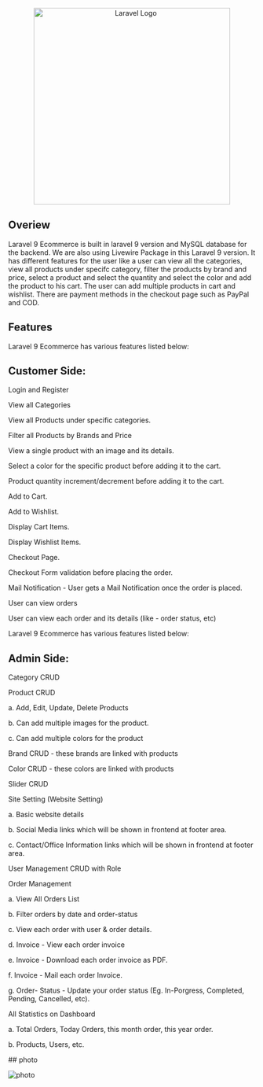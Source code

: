 <p align="center"><a href="https://laravel.com" target="_blank"><img src="https://raw.githubusercontent.com/laravel/art/master/logo-lockup/5%20SVG/2%20CMYK/1%20Full%20Color/laravel-logolockup-cmyk-red.svg" width="400" alt="Laravel Logo"></a></p>

 

## Overiew
Laravel 9 Ecommerce is built in laravel 9 version and MySQL database for the backend. We are also using Livewire Package in this Laravel 9 version. It has different features for the user like a user can view all the categories, view all products under specifc category, filter the products by brand and price, select a product and select the quantity and select the color and add the product to his cart. The user can add multiple products in cart and wishlist. There are payment methods in the checkout page such as PayPal and COD.
 

## Features

Laravel 9 Ecommerce has various features listed below:

##  Customer Side: 

<p>Login and Register</p>
<p>View all Categories  </p> 
<p>View all Products under specific categories.</p>
<p>Filter all Products by Brands and Price</p>
<p>View a single product with an image and its details.</p>
<p>Select a color for the specific product before adding it to the cart. </p>
<p>Product quantity increment/decrement before adding it to the cart.</p>
<p>Add to Cart.</p>
<p>Add to Wishlist.</p>
<p>Display Cart Items.</p>
<p>Display Wishlist Items.</p>
<p>Checkout Page.</p>
<p>Checkout Form validation before placing the order.</p> 
<p>Mail Notification - User gets a Mail Notification once the order is placed. </p>
<p>User can view orders</p>
<p>User can view each order and its details (like - order status, etc)</p> 



Laravel 9 Ecommerce has various features listed below:</p>

##  Admin Side:

Category CRUD</p>
Product CRUD</p>
a. Add, Edit, Update, Delete Products</p>
b. Can add multiple images for the product.</p>
c. Can add multiple colors for the product</p>
Brand CRUD - these brands are linked with products</p>
Color CRUD - these colors are linked with products</p>
Slider CRUD</p>
Site Setting (Website Setting)</p>
a. Basic website details</p>
b. Social Media links which will be shown in frontend at footer area.</p>
c. Contact/Office Information links which will be shown in frontend at footer area. </p>
User Management CRUD with Role</p>
Order Management</p>
a. View All Orders List</p>
b. Filter orders by date and order-status</p>
c. View each order with user & order details.</p>
d. Invoice - View each order invoice</p>
e. Invoice - Download each order invoice as PDF.</p>
f. Invoice - Mail each order Invoice.</p>
g. Order- Status - Update your order status (Eg. In-Porgress, Completed, Pending, Cancelled, etc).</p>
All Statistics on Dashboard</p>
a. Total Orders, Today Orders, this month order, this year order. </p>
b. Products, Users, etc.</p>
</p>
## photo

![photo](https://user-images.githubusercontent.com/64865917/213421200-0c2fc0dd-b641-43af-9d87-242c50d8aff0.PNG)

